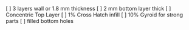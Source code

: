 
[ ] 3 layers wall or 1.8 mm thickness
[ ] 2 mm bottom layer thick
[ ] Concentric Top Layer
[ ] 1% Cross Hatch infill 
[ ] 10% Gyroid for strong parts
[ ] filled bottom holes